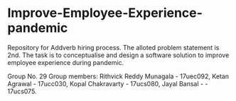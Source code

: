 # Improve-Employee-Experience-pandemic
Repository for Addverb hiring process. The alloted problem statement is 2nd.
The task is to conceptualise and design a software solution to improve employee experience during
pandemic.

Group No. 29
Group members:
Rithvick Reddy Munagala - 17uec092,
Ketan Agrawal - 17ucc030,
Kopal Chakravarty - 17ucs080,
Jayal Bansal -  - 17ucs075.

